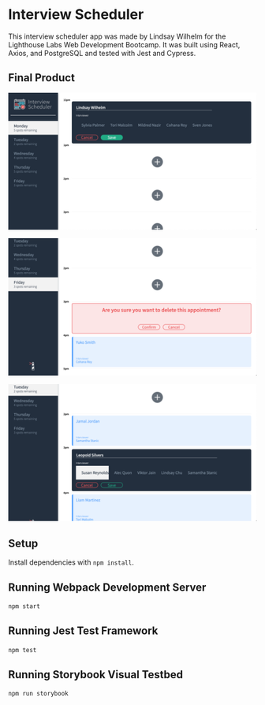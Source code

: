 # Interview Scheduler

This interview scheduler app was made by Lindsay Wilhelm for the Lighthouse Labs Web Development Bootcamp. It was built using React, Axios, and PostgreSQL and tested with Jest and Cypress.

## Final Product

![""Add Appointment""](https://github.com/lindsaywilhelm11/interview-scheduler/blob/master/docs/add-appointment.png?raw=true)

!["Delete Appointment"](https://github.com/lindsaywilhelm11/interview-scheduler/blob/master/docs/delete-appointment.png?raw=true)

!["Edit Appointment"](https://github.com/lindsaywilhelm11/interview-scheduler/blob/master/docs/edit-appointment.png?raw=true)


## Setup

Install dependencies with `npm install`.

## Running Webpack Development Server

```sh
npm start
```

## Running Jest Test Framework

```sh
npm test
```

## Running Storybook Visual Testbed

```sh
npm run storybook
```

